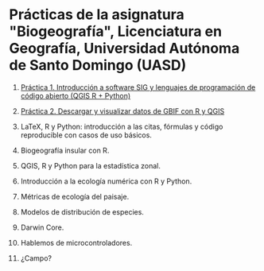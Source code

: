 # Prácticas de la asignatura "Biogeografía", Licenciatura en Geografía, Universidad Autónoma de Santo Domingo (UASD)

1. [Práctica 1. Introducción a software SIG y lenguajes de programación de código abierto (QGIS R + Python)](practica-1.md)

2. [Práctica 2. Descargar y visualizar datos de GBIF con R y QGIS](practica-2.md)

2. LaTeX, R y Python: introducción a las citas, fórmulas y código reproducible con casos de uso básicos.

3. Biogeografía insular con R.

4. QGIS, R y Python para la estadística zonal.

5. Introducción a la ecología numérica con R y Python.

6. Métricas de ecología del paisaje.

7. Modelos de distribución de especies.

8. Darwin Core.

9. Hablemos de microcontroladores.

9. ¿Campo?
